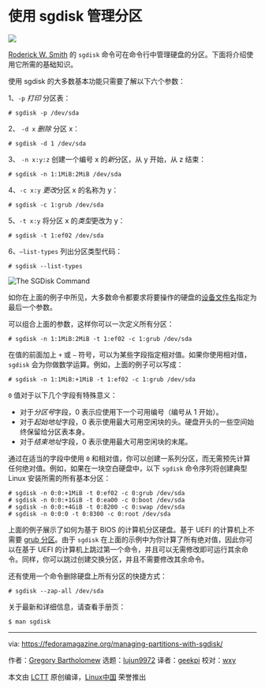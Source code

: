 [#]: collector: (lujun9972)
[#]: translator: (geekpi)
[#]: reviewer: (wxy)
[#]: publisher: ( )
[#]: url: ( )
[#]: subject: (Managing Partitions with sgdisk)
[#]: via: (https://fedoramagazine.org/managing-partitions-with-sgdisk/)
[#]: author: (Gregory Bartholomew https://fedoramagazine.org/author/glb/)

使用 sgdisk 管理分区
======

![][1]

[Roderick W. Smith][2] 的 `sgdisk` 命令可在命令行中管理硬盘的分区。下面将介绍使用它所需的基础知识。

使用 sgdisk 的大多数基本功能只需要了解以下六个参数：

1、`-p` *打印* 分区表：

```
# sgdisk -p /dev/sda
```

2、 `-d x` *删除* 分区 x：

```
# sgdisk -d 1 /dev/sda
```

3、 `-n x:y:z` 创建一个编号 x 的*新*分区，从 y 开始，从 z 结束：

```
# sgdisk -n 1:1MiB:2MiB /dev/sda
```

4、`-c x:y` *更改*分区 x 的名称为 y：

```
# sgdisk -c 1:grub /dev/sda
```

5、`-t x:y` 将分区 x 的*类型*更改为 y：

```
# sgdisk -t 1:ef02 /dev/sda
```

6、`–list-types` 列出分区类型代码：

```
# sgdisk --list-types
```

![The SGDisk Command][3]

如你在上面的例子中所见，大多数命令都要求将要操作的硬盘的[设备文件名][4]指定为最后一个参数。

可以组合上面的参数，这样你可以一次定义所有分区：

```
# sgdisk -n 1:1MiB:2MiB -t 1:ef02 -c 1:grub /dev/sda
```

在值的前面加上 `+` 或 `–` 符号，可以为某些字段指定相对值。如果你使用相对值，`sgdisk` 会为你做数学运算。例如，上面的例子可以写成：

```
# sgdisk -n 1:1MiB:+1MiB -t 1:ef02 -c 1:grub /dev/sda
```

`0` 值对于以下几个字段有特殊意义：

* 对于*分区号*字段，0 表示应使用下一个可用编号（编号从 1 开始）。
* 对于*起始地址*字段，0 表示使用最大可用空闲块的头。硬盘开头的一些空间始终保留给分区表本身。
* 对于*结束地址*字段，0 表示使用最大可用空闲块的末尾。

通过在适当的字段中使用 `0` 和相对值，你可以创建一系列分区，而无需预先计算任何绝对值。例如，如果在一块空白硬盘中，以下 `sgdisk` 命令序列将创建典型 Linux 安装所需的所有基本分区：

```
# sgdisk -n 0:0:+1MiB -t 0:ef02 -c 0:grub /dev/sda
# sgdisk -n 0:0:+1GiB -t 0:ea00 -c 0:boot /dev/sda
# sgdisk -n 0:0:+4GiB -t 0:8200 -c 0:swap /dev/sda
# sgdisk -n 0:0:0 -t 0:8300 -c 0:root /dev/sda
```

上面的例子展示了如何为基于 BIOS 的计算机分区硬盘。基于 UEFI 的计算机上不需要 [grub 分区][5]。由于 `sgdisk` 在上面的示例中为你计算了所有绝对值，因此你可以在基于 UEFI 的计算机上跳过第一个命令，并且可以无需修改即可运行其余命令。同样，你可以跳过创建交换分区，并且不需要修改其余命令。

还有使用一个命令删除硬盘上所有分区的快捷方式：

```
# sgdisk --zap-all /dev/sda
```

关于最新和详细信息，请查看手册页：

```
$ man sgdisk
```

--------------------------------------------------------------------------------

via: https://fedoramagazine.org/managing-partitions-with-sgdisk/

作者：[Gregory Bartholomew][a]
选题：[lujun9972][b]
译者：[geekpi](https://github.com/geekpi)
校对：[wxy](https://github.com/wxy)

本文由 [LCTT](https://github.com/LCTT/TranslateProject) 原创编译，[Linux中国](https://linux.cn/) 荣誉推出

[a]: https://fedoramagazine.org/author/glb/
[b]: https://github.com/lujun9972
[1]: https://fedoramagazine.org/wp-content/uploads/2019/04/managing-partitions-816x345.png
[2]: https://www.rodsbooks.com/
[3]: https://fedoramagazine.org/wp-content/uploads/2019/04/sgdisk.jpg
[4]: https://en.wikipedia.org/wiki/Device_file
[5]: https://en.wikipedia.org/wiki/BIOS_boot_partition
